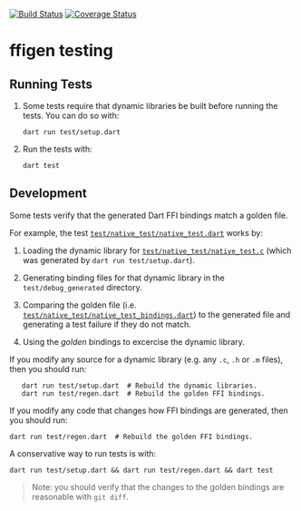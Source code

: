 [![Build Status](https://github.com/dart-lang/ffigen/workflows/Dart%20CI/badge.svg)](https://github.com/dart-lang/ffigen/actions?query=workflow%3A"Dart+CI")
[![Coverage Status](https://coveralls.io/repos/github/dart-lang/ffigen/badge.svg?branch=master)](https://coveralls.io/github/dart-lang/ffigen?branch=master)

# ffigen testing

## Running Tests

1.  Some tests require that dynamic libraries be built before running the tests.
    You can do so with:

    ```shell
    dart run test/setup.dart
    ```

2.  Run the tests with:

    ```shell
    dart test
    ```

## Development

Some tests verify that the generated Dart FFI bindings match a golden file.

For example, the test
[`test/native_test/native_test.dart`](https://github.com/dart-lang/ffigen/blob/master/test/native_test/native_test.dart)
works by:

1.  Loading the dynamic library for
    [`test/native_test/native_test.c`](https://github.com/dart-lang/ffigen/blob/master/test/native_test/native_test.c)
    (which was generated by `dart run test/setup.dart`).

2.  Generating binding files for that dynamic library in the
    `test/debug_generated` directory.

3.  Comparing the golden file (i.e.
    [`test/native_test/native_test_bindings.dart`](https://github.com/dart-lang/ffigen/blob/master/test/native_test/native_test_bindings.dart))
    to the generated file and generating a test failure if they do not match.

4.  Using the *golden* bindings to excercise the dynamic library.

If you modify any source for a dynamic library (e.g. any `.c`, `.h` or `.m`
files), then you should run:

```shell
   dart run test/setup.dart  # Rebuild the dynamic libraries.
   dart run test/regen.dart  # Rebuild the golden FFI bindings.
```

If you modify any code that changes how FFI bindings are generated, then you
should run:

  ```shell
  dart run test/regen.dart  # Rebuild the golden FFI bindings.
  ```

A conservative way to run tests is with:

  ```shell
  dart run test/setup.dart && dart run test/regen.dart && dart test
  ```

> Note: you should verify that the changes to the golden bindings are
> reasonable with `git diff`.
